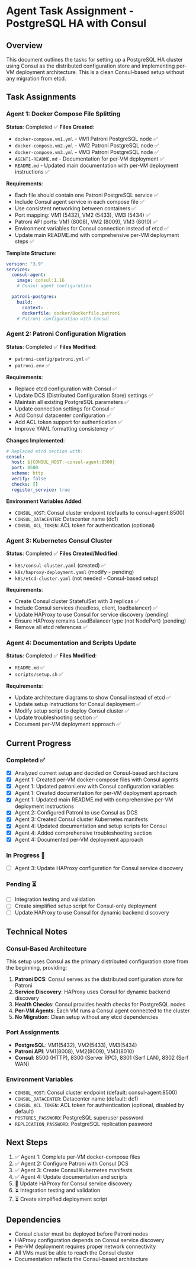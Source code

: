 # Agent Task Assignment - PostgreSQL HA with Consul

## Overview

This document outlines the tasks for setting up a PostgreSQL HA cluster using Consul as the distributed configuration store and implementing per-VM deployment architecture. This is a clean Consul-based setup without any migration from etcd.

## Task Assignments

### Agent 1: Docker Compose File Splitting

**Status**: Completed ✅
**Files Created**:

- `docker-compose.vm1.yml` - VM1 Patroni PostgreSQL node ✅
- `docker-compose.vm2.yml` - VM2 Patroni PostgreSQL node ✅
- `docker-compose.vm3.yml` - VM3 Patroni PostgreSQL node ✅
- `AGENT1-README.md` - Documentation for per-VM deployment ✅
- `README.md` - Updated main documentation with per-VM deployment instructions ✅

**Requirements**:

- Each file should contain one Patroni PostgreSQL service ✅
- Include Consul agent service in each compose file ✅
- Use consistent networking between containers ✅
- Port mapping: VM1 (5432), VM2 (5433), VM3 (5434) ✅
- Patroni API ports: VM1 (8008), VM2 (8009), VM3 (8010) ✅
- Environment variables for Consul connection instead of etcd ✅
- Update main README.md with comprehensive per-VM deployment steps ✅

**Template Structure**:

```yaml
version: "3.9"
services:
  consul-agent:
    image: consul:1.16
    # Consul agent configuration

  patroni-postgres:
    build:
      context: .
      dockerfile: docker/Dockerfile.patroni
    # Patroni configuration with Consul
```

### Agent 2: Patroni Configuration Migration

**Status**: Completed ✅
**Files Modified**:

- `patroni-config/patroni.yml` ✅
- `patroni.env` ✅

**Requirements**:

- Replace etcd configuration with Consul ✅
- Update DCS (Distributed Configuration Store) settings ✅
- Maintain all existing PostgreSQL parameters ✅
- Update connection settings for Consul ✅
- Add Consul datacenter configuration ✅
- Add ACL token support for authentication ✅
- Improve YAML formatting consistency ✅

**Changes Implemented**:

```yaml
# Replaced etcd section with:
consul:
  host: ${CONSUL_HOST:-consul-agent:8500}
  port: 8500
  scheme: http
  verify: false
  checks: []
  register_service: true
```

**Environment Variables Added**:

- `CONSUL_HOST`: Consul cluster endpoint (defaults to consul-agent:8500)
- `CONSUL_DATACENTER`: Datacenter name (dc1)
- `CONSUL_ACL_TOKEN`: ACL token for authentication (optional)

### Agent 3: Kubernetes Consul Cluster

**Status**: Completed ✅
**Files Created/Modified**:

- `k8s/consul-cluster.yaml` (created) ✅
- `k8s/haproxy-deployment.yaml` (modify - pending)
- `k8s/etcd-cluster.yaml` (not needed - Consul-based setup)

**Requirements**:

- Create Consul cluster StatefulSet with 3 replicas ✅
- Include Consul services (headless, client, loadbalancer) ✅
- Update HAProxy to use Consul for service discovery (pending)
- Ensure HAProxy remains LoadBalancer type (not NodePort) (pending)
- Remove all etcd references ✅

### Agent 4: Documentation and Scripts Update

**Status**: Completed ✅
**Files Modified**:

- `README.md` ✅
- `scripts/setup.sh` ✅

**Requirements**:

- Update architecture diagrams to show Consul instead of etcd ✅
- Update setup instructions for Consul deployment ✅
- Modify setup script to deploy Consul cluster ✅
- Update troubleshooting section ✅
- Document per-VM deployment approach ✅

## Current Progress

### Completed ✅

- [x] Analyzed current setup and decided on Consul-based architecture
- [x] Agent 1: Created per-VM docker-compose files with Consul agents
- [x] Agent 1: Updated patroni.env with Consul configuration variables
- [x] Agent 1: Created documentation for per-VM deployment approach
- [x] Agent 1: Updated main README.md with comprehensive per-VM deployment instructions
- [x] Agent 2: Configured Patroni to use Consul as DCS
- [x] Agent 3: Created Consul cluster Kubernetes manifests
- [x] Agent 4: Updated documentation and setup scripts for Consul
- [x] Agent 4: Added comprehensive troubleshooting section
- [x] Agent 4: Documented per-VM deployment approach

### In Progress 🔄

- [ ] Agent 3: Update HAProxy configuration for Consul service discovery

### Pending ⏳

- [ ] Integration testing and validation
- [ ] Create simplified setup script for Consul-only deployment
- [ ] Update HAProxy to use Consul for dynamic backend discovery

## Technical Notes

### Consul-Based Architecture

This setup uses Consul as the primary distributed configuration store from the beginning, providing:

1. **Patroni DCS**: Consul serves as the distributed configuration store for Patroni
2. **Service Discovery**: HAProxy uses Consul for dynamic backend discovery
3. **Health Checks**: Consul provides health checks for PostgreSQL nodes
4. **Per-VM Agents**: Each VM runs a Consul agent connected to the cluster
5. **No Migration**: Clean setup without any etcd dependencies

### Port Assignments

- **PostgreSQL**: VM1(5432), VM2(5433), VM3(5434)
- **Patroni API**: VM1(8008), VM2(8009), VM3(8010)
- **Consul**: 8500 (HTTP), 8300 (Server RPC), 8301 (Serf LAN), 8302 (Serf WAN)

### Environment Variables

- `CONSUL_HOST`: Consul cluster endpoint (default: consul-agent:8500)
- `CONSUL_DATACENTER`: Datacenter name (default: dc1)
- `CONSUL_ACL_TOKEN`: ACL token for authentication (optional, disabled by default)
- `POSTGRES_PASSWORD`: PostgreSQL superuser password
- `REPLICATION_PASSWORD`: PostgreSQL replication password

## Next Steps

1. ✅ Agent 1: Complete per-VM docker-compose files
2. ✅ Agent 2: Configure Patroni with Consul DCS
3. ✅ Agent 3: Create Consul Kubernetes manifests
4. ✅ Agent 4: Update documentation and scripts
5. 🔄 Update HAProxy for Consul service discovery
6. ⏳ Integration testing and validation
7. ⏳ Create simplified deployment script

## Dependencies

- Consul cluster must be deployed before Patroni nodes
- HAProxy configuration depends on Consul service discovery
- Per-VM deployment requires proper network connectivity
- All VMs must be able to reach the Consul cluster
- Documentation reflects the Consul-based architecture

